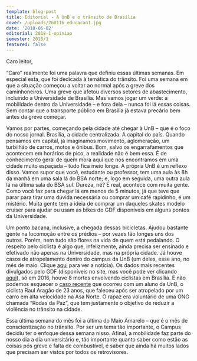 ```yaml
---
template: blog-post
title: Editorial - A UnB e o trânsito de Brasília
cover: /uploads/260116_educacao1.jpg
date: '2018-06-02'
editorial: 2018-1-opiniao
semester: 2018/1
featured: false
---
```

Caro leitor,



“Caro” realmente foi uma palavra que definiu essas últimas semanas. Em especial esta, que foi dedicada à temática do trânsito. Foi uma semana em que a situação começou a voltar ao normal após a greve dos caminhoneiros. Uma greve que afetou diversos setores de abastecimento, incluindo a Universidade de Brasília. Mas vamos jogar um verde: a mobilidade dentro da Universidade – e fora dela –  nunca foi lá essas coisas. Sem contar que o transporte público em Brasília já estava precário bem antes da greve começar.



Vamos por partes, começando pela cidade até chegar à UnB – que é o foco do nosso jornal.  Brasília, a cidade centralizada. A capital do país. Quando pensamos em capital, já imaginamos movimento, aglomeração,  um turbilhão de carros, motos e ônibus. Bom, salvo os engarrafamentos que acontecem em horários de pico, a realidade não é bem essa.  É de conhecimento geral de quem mora aqui que nos encontramos em uma cidade muito espaçada – tudo fica meio longe. A própria UnB é um reflexo disso. Vamos supor que você, estudante ou professor, tem uma aula às 8h da manhã em uma sala lá do BSA norte; e, logo em seguida, uma outra aula lá na última sala do BSA sul. Dureza, né? E real, acontece com muita gente. Como você faz para chegar lá em menos de 5 minutos, já que teve que parar para tirar uma dúvida necessária ou comprar um café rapidinho, é um mistério. Muita gente tem a ideia de comprar um daqueles skates modelo cruiser para ajudar ou usam as bikes do GDF disponíveis em alguns pontos da Universidade.



Um ponto bacana, inclusive, a chegada dessas bicicletas. Ajudou bastante gente na locomoção entre os prédios – por vezes tão longes uns dos outros. Porém, nem tudo são flores na vida de quem está pedalando. O respeito pelo ciclista é algo que, infelizmente, ainda precisa ser ensinado e efetivado não apenas na Universidade, mas na própria cidade. Já houve casos de atropelamento dentro do campus da UnB (um deles, esse ano, no mês de maio. Clique [aqui](https://g1.globo.com/df/distrito-federal/noticia/ciclista-e-atropelado-dentro-do-campus-da-unb-na-asa-norte.ghtml) para ver a notícia). Os dados mais recentes divulgados pelo GDF (disponíveis no site, mas você pode ver clicando [aqui](http://www.detran.df.gov.br/images/estatisticas_transito_anuais_espec/informativo_n02_bicicleta_2016.pdf)), só em 2016, houve 8 mortes envolvendo ciclistas em Brasília. E não podemos esquecer o [caso recente](https://www.correiobraziliense.com.br/app/noticia/cidades/2017/10/22/interna_cidadesdf,635388/acidente-ciclista-rodas-da-paz.shtml) que ocorreu com um aluno da UnB, o ciclista Raul Aragão de 23 anos, que faleceu após ser atropelado por um carro em alta velocidade na Asa Norte. O rapaz era voluntário de uma ONG chamada “Rodas da Paz”, que tem justamente o objetivo de reduzir a violência no trânsito na cidade.



Essa última semana do mês foi a última do Maio Amarelo – que é o mês de conscientização no trânsito. Por ser um tema tão importante, o Campus decidiu ter o enfoque dessa semana nisso. Afinal, a mobilidade faz parte do nosso dia a dia universitário e, tão importante quanto saber como estão as coisas pós greve e falta de combustível, é saber que ainda há muitos lados que precisam ser vistos por todos os retrovisores.
